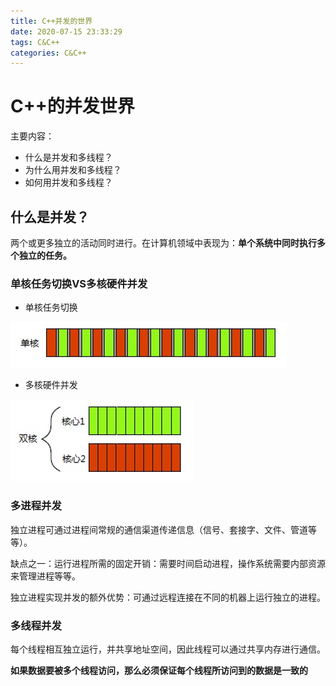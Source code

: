 ```yaml
---
title: C++并发的世界
date: 2020-07-15 23:33:29
tags: C&C++
categories: C&C++
---
```


# C++的并发世界

主要内容：
+ 什么是并发和多线程？
+ 为什么用并发和多线程？
+ 如何用并发和多线程？

<!--more-->

## 什么是并发？

两个或更多独立的活动同时进行。在计算机领域中表现为：**单个系统中同时执行多个独立的任务。**

### 单核任务切换VS多核硬件并发

+ 单核任务切换

![单核切换](https://github.com/kentanvictor/STUDY/blob/Image/C%2B%2B%E5%B9%B6%E5%8F%91%E7%BC%96%E7%A8%8B%E5%AE%9E%E6%88%98/%E5%8D%95%E6%A0%B8%E4%BB%BB%E5%8A%A1%E5%88%87%E6%8D%A2.png?raw=true)

+ 多核硬件并发

![多核硬件并发](https://github.com/kentanvictor/STUDY/blob/Image/C%2B%2B%E5%B9%B6%E5%8F%91%E7%BC%96%E7%A8%8B%E5%AE%9E%E6%88%98/%E5%A4%9A%E6%A0%B8%E7%A1%AC%E4%BB%B6%E5%B9%B6%E5%8F%91.png?raw=true)

### 多进程并发

独立进程可通过进程间常规的通信渠道传递信息（信号、套接字、文件、管道等等）。

缺点之一：运行进程所需的固定开销：需要时间启动进程，操作系统需要内部资源来管理进程等等。

独立进程实现并发的额外优势：可通过远程连接在不同的机器上运行独立的进程。

### 多线程并发

每个线程相互独立运行，并共享地址空间，因此线程可以通过共享内存进行通信。

**如果数据要被多个线程访问，那么必须保证每个线程所访问到的数据是一致的**